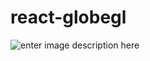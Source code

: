 # react-globegl
![enter image description here](https://lh3.googleusercontent.com/h2rpPD217J2cU4WD_E6eO4GvM9SV31f925aOTlNLgTzUdggobYp0BF96WWJoXe-cNZI8iC01SMsjoQ)